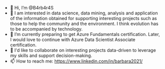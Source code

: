 - 👋 Hi, I’m @B4rb4r4S
- 👀 I am interested in data science, data mining, analysis and application of the information obtained for supporting interesting projects such as those to help the community and the environment. I think evolution has to be accompanied by technology.
- 🌱 I’m currently preparing to get Azure Fundamentals certification. Later, I would love to continue with Azure Data Scientist Associate certification.
- 💞️ I'd like to collaborate on interesting projects data-driven to leverage my skills and support decision-making. 
- 📫 How to reach me: https://www.linkedin.com/in/barbara2021/

<!---
B4rb4r4S/B4rb4r4S is a ✨ special ✨ repository because its `README.md` (this file) appears on your GitHub profile.
You can click the Preview link to take a look at your changes.
--->
